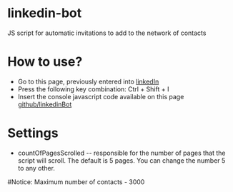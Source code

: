 # linkedin-bot
JS script for automatic invitations to add to the network of contacts

# How to use?
* Go to this page, previously entered into [linkedIn](https://www.linkedin.com/people/pymk/hub)
* Press the following key combination:
Ctrl + Shift + I
* Insert the console javascript code available on this page [github/linkedinBot](https://github.com/Kravalg/linkedin-bot/blob/master/linkedinBot.js)


# Settings
* countOfPagesScrolled -- responsible for the number of pages that the script will scroll. The default is 5 pages. You can change the number 5 to any other.



#Notice:
Maximum number of contacts - 3000
